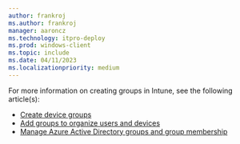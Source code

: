 ```yaml
---
author: frankroj
ms.author: frankroj
manager: aaroncz
ms.technology: itpro-deploy
ms.prod: windows-client
ms.topic: include
ms.date: 04/11/2023
ms.localizationpriority: medium
---
```


<!-- This file is shared by the following articles:

azure-ad-join-device-group.md
hybrid-azure-ad-join-device-group.md
self-deploying-device-group.md

Headings are driven by article context. -->

For more information on creating groups in Intune, see the following article(s):

- [Create device groups](/mem/autopilot/enrollment-autopilot)
- [Add groups to organize users and devices](/mem/intune/fundamentals/groups-add)
- [Manage Azure Active Directory groups and group membership](/azure/active-directory/fundamentals/how-to-manage-groups)